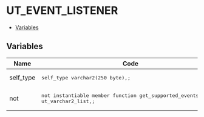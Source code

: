 # UT_EVENT_LISTENER




- [Variables](#variables)





## Variables<a name="variables"></a>

Name | Code | Description
--- | --- | ---
self_type | <pre>self_type    varchar2(250 byte),;</pre> | 
not | <pre>not instantiable member function get_supported_events return ut_varchar2_list,;</pre> | 








 
